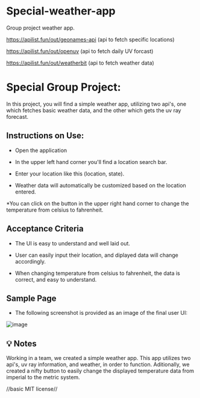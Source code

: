 # Special-weather-app
Group project weather app.

https://apilist.fun/out/geonames-api (api to fetch specific locations)

https://apilist.fun/out/openuv (api to fetch daily UV forcast)

https://apilist.fun/out/weatherbit (api to fetch weather data)

# Special Group Project:

In this project, you will find a simple weather app, utilizing two api's, one which fetches basic weather data, and the other which gets the uv ray forecast.

## Instructions on Use:

* Open the application

* In the upper left hand corner you'll find a location search bar.

* Enter your location like this (location, state).

* Weather data will automatically be customized based on the location entered.

*You can click on the button in the upper right hand corner to change the temperature from celsius to fahrenheit.

## Acceptance Criteria

* The UI is easy to understand and well laid out.

* User can easily input their location, and diplayed data will change accordingly.

* When changing temperature from celsius to fahrenheit, the data is correct, and easy to understand.

## Sample Page
* The following screenshot is provided as an image of the final user UI: 

![image](https://github.com/BookWM101/Special-weather-app/assets/164692901/56539481-1829-4a49-ba92-b8b7b7271380)

## 💡 Notes

Working in a team, we created a simple weather app. This app utilizes two api's, uv ray information, and weather, in order to function. Aditionally, we created a nifty button to easily change the displayed temperature data from imperial to the metric system.

//basic MIT license//
